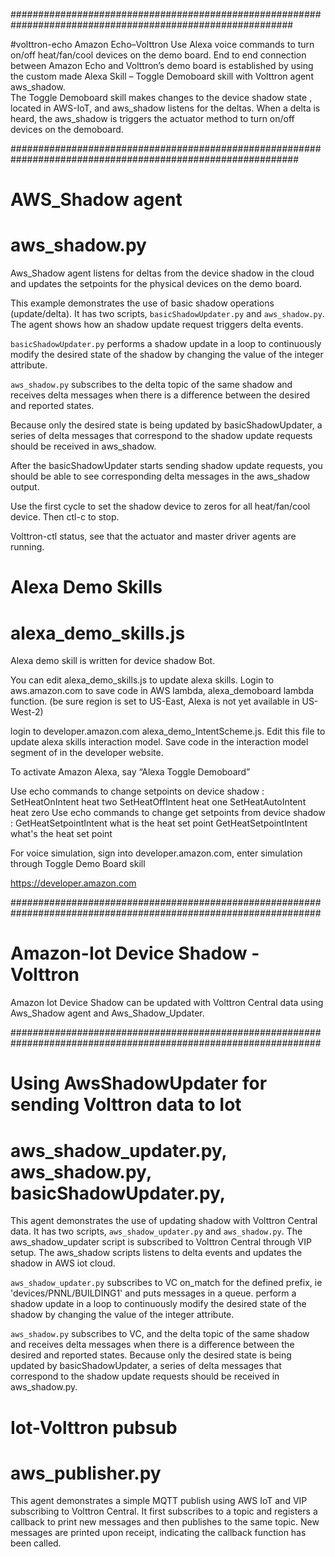 ###########################################################################################################  

#volttron-echo
Amazon Echo–Volttron
Use Alexa voice commands to turn on/off heat/fan/cool devices on the demo board. 
End to end connection between Amazon Echo and Volttron’s demo board is established by using 
the custom made Alexa Skill – Toggle Demoboard skill with Volttron agent aws_shadow.  
The Toggle Demoboard skill makes changes to the device shadow state , located in AWS-IoT, 
and aws_shadow listens for the deltas. When a delta is heard, the aws_shadow is triggers the 
actuator method to turn on/off devices on the demoboard.  

############################################################################################################

# AWS_Shadow agent
# aws_shadow.py
Aws_Shadow agent listens for deltas from the device shadow in the cloud and updates the setpoints 
for the physical devices on the demo board.  

This example demonstrates the use of basic shadow operations (update/delta). It has two scripts, 
``basicShadowUpdater.py`` and ``aws_shadow.py``. The agent shows how an shadow update
request triggers delta events.

``basicShadowUpdater.py`` performs a shadow update in a loop to continuously modify the desired state 
of the shadow by changing the value of the integer attribute.

``aws_shadow.py`` subscribes to the delta topic of the same shadow and receives delta messages when 
there is a difference between the desired and reported states.

Because only the desired state is being updated by basicShadowUpdater, a series of delta messages that 
correspond to the shadow update requests should be received in aws_shadow.

After the basicShadowUpdater starts sending shadow update requests, you should be able to see corresponding 
delta messages in the aws_shadow output.

Use the first cycle to set the shadow device to zeros for all heat/fan/cool device. Then ctl-c to stop.

Volttron-ctl status, see that the actuator and master driver agents are running.

# Alexa Demo Skills
# alexa_demo_skills.js
Alexa demo skill is written for device shadow Bot.

You can edit alexa_demo_skills.js to update alexa skills. Login to aws.amazon.com to save code in 
AWS lambda, alexa_demoboard lambda function. (be sure region is set to US-East, Alexa is not yet 
available in US-West-2)
	
login to developer.amazon.com  alexa_demo_IntentScheme.js.  Edit this file to update alexa skills 
interaction model. Save code in the interaction model segment of in the developer website.

To activate Amazon Alexa, say “Alexa Toggle Demoboard”

Use echo commands to change setpoints on device shadow : 
	SetHeatOnIntent heat two
	SetHeatOffIntent heat one
	SetHeatAutoIntent heat zero
Use echo commands to change get setpoints from device shadow :
GetHeatSetpointIntent what is the heat set point
	GetHeatSetpointIntent what's the heat set point

For voice simulation, sign into developer.amazon.com, enter simulation through Toggle Demo Board skill

https://developer.amazon.com

################################################################################################################

# Amazon-Iot Device Shadow - Volttron
Amazon Iot Device Shadow can be updated with Volttron Central data using Aws_Shadow agent and Aws_Shadow_Updater.

################################################################################################################

# Using AwsShadowUpdater for sending Volttron data to Iot
# aws_shadow_updater.py, aws_shadow.py, basicShadowUpdater.py, 
This agent demonstrates the use of updating shadow with Volttron Central data. It has two scripts, ``aws_shadow_updater.py`` and ``aws_shadow.py``. The aws_shadow_updater script is subscribed to Volttron Central through VIP setup. The aws_shadow scripts listens to delta events and updates the shadow in AWS iot cloud. 

``aws_shadow_updater.py`` subscribes to VC on_match for the defined prefix, ie 'devices/PNNL/BUILDING1' and puts messages in a queue.  perform a shadow update in a loop to
continuously modify the desired state of the shadow by changing the
value of the integer attribute.

``aws_shadow.py`` subscribes to VC, and the delta topic of the same shadow and receives delta messages when there is a difference between the desired and reported states.
Because only the desired state is being updated by basicShadowUpdater, a series of delta messages that correspond to the shadow update requests should be received in aws_shadow.py.

# Iot-Volttron pubsub
# aws_publisher.py
This agent demonstrates a simple MQTT publish using AWS IoT and VIP subscribing to Volttron Central. 
It first subscribes to a topic and registers a callback to print new messages and then publishes to the 
same topic. New messages are printed upon receipt, indicating the callback function has been called.
